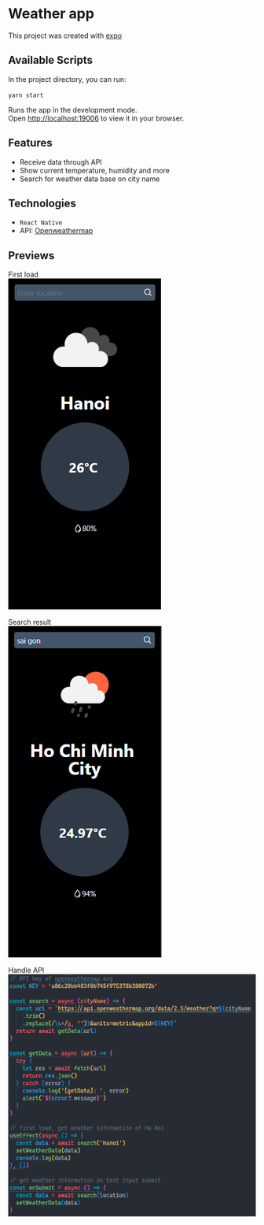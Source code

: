 # Weather app

This project was created with [expo](https://docs.expo.dev/get-started/create-a-new-app/)

## Available Scripts

In the project directory, you can run:

`yarn start`

Runs the app in the development mode.\
Open [http://localhost:19006](http://localhost:19006) to view it in your browser.

## Features

- Receive data through API
- Show current temperature, humidity and more
- Search for weather data base on city name

## Technologies

- `React Native`
- API: [Openweathermap](https://openweathermap.org/)

## Previews

First load\
![first load](previews/first_load.png)

Search result\
![search](previews/search.png)

Handle API\
![handle api](previews/handle_api.png)
